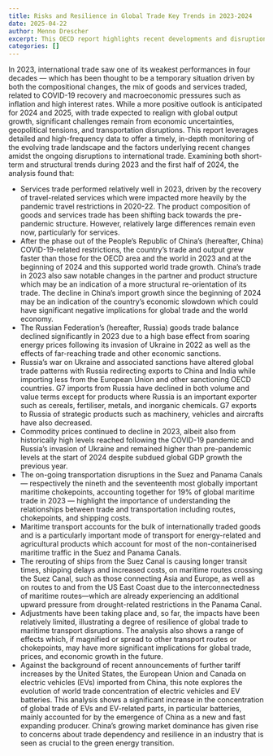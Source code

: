 ```yaml
---
title: Risks and Resilience in Global Trade Key Trends in 2023-2024
date: 2025-04-22
author: Menno Drescher
excerpt: This OECD report highlights recent developments and disruptions in international trade using detailed and high-frequency data to offer in-depth monitoring of the evolving trade landscape and the factors underlying recent changes – including the recent recovery of travel-related services, China's shifting trade dynamics, and the impacts of Russia's war of aggression on Ukraine. It also examines transportation disruptions in critical maritime chokepoints and the increasing concentration of global trade in electric vehicles and batteries, raising dependency concerns.
categories: []
---
```


In 2023, international trade saw one of its weakest performances in four decades — which has been thought to be a temporary situation driven by both the compositional changes, the mix of goods and services traded, related to COVID-19 recovery and macroeconomic pressures such as inflation and high interest rates. While a more positive outlook is anticipated for 2024 and 2025, with trade expected to realign with global output growth, significant challenges remain from economic uncertainties, geopolitical tensions, and transportation disruptions.
This report leverages detailed and high-frequency data to offer a timely, in-depth monitoring of the evolving trade landscape and the factors underlying recent changes amidst the ongoing disruptions to international trade. Examining both short-term and structural trends during 2023 and the first half of 2024, the analysis found that:

* Services trade performed relatively well in 2023, driven by the recovery of travel-related services which were impacted more heavily by the pandemic travel restrictions in 2020-22. The product composition of goods and services trade has been shifting back towards the pre-pandemic structure. However, relatively large differences remain even now, particularly for services.
* After the phase out of the People’s Republic of China’s (hereafter, China) COVID-19-related restrictions, the country’s trade and output grew faster than those for the OECD area and the world in 2023 and at the beginning of 2024 and this supported world trade growth. China’s trade in 2023 also saw notable changes in the partner and product structure which may be an indication of a more structural re-orientation of its trade. The decline in China’s import growth since the beginning of 2024 may be an indication of the country’s economic slowdown which could have significant negative implications for global trade and the world economy.
* The Russian Federation’s (hereafter, Russia) goods trade balance declined significantly in 2023 due to a high base effect from soaring energy prices following its invasion of Ukraine in 2022 as well as the effects of far-reaching trade and other economic sanctions.
* Russia’s war on Ukraine and associated sanctions have altered global trade patterns with Russia redirecting exports to China and India while importing less from the European Union and other sanctioning OECD countries. G7 imports from Russia have declined in both volume and value terms except for products where Russia is an important exporter such as cereals, fertiliser, metals, and inorganic chemicals. G7 exports to Russia of strategic products such as machinery, vehicles and aircrafts have also decreased.
* Commodity prices continued to decline in 2023, albeit also from historically high levels reached following the COVID-19 pandemic and Russia’s invasion of Ukraine and remained higher than pre-pandemic levels at the start of 2024 despite subdued global GDP growth the previous year.
* The on-going transportation disruptions in the Suez and Panama Canals — respectively the nineth and the seventeenth most globally important maritime chokepoints, accounting together for 19% of global maritime trade in 2023 — highlight the importance of understanding the relationships between trade and transportation including routes, chokepoints, and shipping costs.
* Maritime transport accounts for the bulk of internationally traded goods and is a particularly important mode of transport for energy-related and agricultural products which account for most of the non-containerised maritime traffic in the Suez and Panama Canals.
* The rerouting of ships from the Suez Canal is causing longer transit times, shipping delays and increased costs, on maritime routes crossing the Suez Canal, such as those connecting Asia and Europe, as well as on routes to and from the US East Coast due to the interconnectedness of maritime routes—which are already experiencing an additional upward pressure from drought-related restrictions in the Panama Canal.
* Adjustments have been taking place and, so far, the impacts have been relatively limited, illustrating a degree of resilience of global trade to maritime transport disruptions. The analysis also shows a range of effects which, if magnified or spread to other transport routes or chokepoints, may have more significant implications for global trade, prices, and economic growth in the future.
* Against the background of recent announcements of further tariff increases by the United States, the European Union and Canada on electric vehicles (EVs) imported from China, this note explores the evolution of world trade concentration of electric vehicles and EV batteries. This analysis shows a significant increase in the concentration of global trade of EVs and EV-related parts, in particular batteries, mainly accounted for by the emergence of China as a new and fast expanding producer. China’s growing market dominance has given rise to concerns about trade dependency and resilience in an industry that is seen as crucial to the green energy transition.